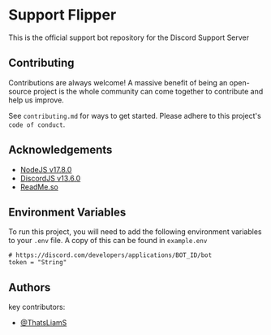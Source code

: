 # Support Flipper

This is the official support bot repository for the Discord Support Server

## Contributing

Contributions are always welcome! A massive benefit of
being an open-source project is the whole community can come together
to contribute and help us improve.

See `contributing.md` for ways to get started.
Please adhere to this project's `code of conduct`.

## Acknowledgements

 - [NodeJS v17.8.0](https://nodejs.org/en/)
 - [DiscordJS v13.6.0](https://discord.js.org/#)
 - [ReadMe.so](https://readme.so/editor)

## Environment Variables

To run this project, you will need to add the following environment variables to your `.env` file.  A copy of this can be found in `example.env`

```.env
# https://discord.com/developers/applications/BOT_ID/bot
token = "String"
```

## Authors

key contributors:
- [@ThatsLiamS](https://www.github.com/ThatsLiamS)
